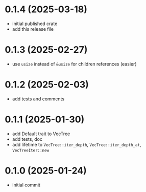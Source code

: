 # 0.1.4 (2025-03-18)

- initial published crate
- add this release file

# 0.1.3 (2025-02-27)

- use `usize` instead of `&usize` for children references (easier)

# 0.1.2 (2025-02-03)

- add tests and comments

# 0.1.1 (2025-01-30)

- add Default trait to VecTree
- add tests, doc
- add lifetime to `VecTree::iter_depth`, `VecTree::iter_depth_at`, `VecTreeIter::new` 

# 0.1.0 (2025-01-24)

- initial commit
